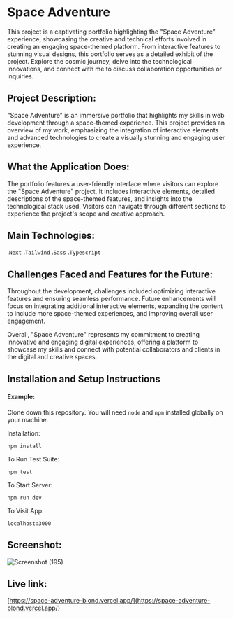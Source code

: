 # Space Adventure

This project is a captivating portfolio highlighting the "Space Adventure" experience, showcasing the creative and technical efforts involved in creating an engaging space-themed platform. From interactive features to stunning visual designs, this portfolio serves as a detailed exhibit of the project. Explore the cosmic journey, delve into the technological innovations, and connect with me to discuss collaboration opportunities or inquiries.

## Project Description:

"Space Adventure" is an immersive portfolio that highlights my skills in web development through a space-themed experience. This project provides an overview of my work, emphasizing the integration of interactive elements and advanced technologies to create a visually stunning and engaging user experience.

## What the Application Does:

The portfolio features a user-friendly interface where visitors can explore the "Space Adventure" project. It includes interactive elements, detailed descriptions of the space-themed features, and insights into the technological stack used. Visitors can navigate through different sections to experience the project's scope and creative approach.

## Main Technologies:

.`Next`
.`Tailwind`
.`Sass`
.`Typescript`

## Challenges Faced and Features for the Future:

Throughout the development, challenges included optimizing interactive features and ensuring seamless performance. Future enhancements will focus on integrating additional interactive elements, expanding the content to include more space-themed experiences, and improving overall user engagement.

Overall, "Space Adventure" represents my commitment to creating innovative and engaging digital experiences, offering a platform to showcase my skills and connect with potential collaborators and clients in the digital and creative spaces.

## Installation and Setup Instructions

#### Example:  

Clone down this repository. You will need `node` and `npm` installed globally on your machine.  

Installation:

`npm install`  

To Run Test Suite:  

`npm test`  

To Start Server:

`npm run dev`  

To Visit App:

`localhost:3000`  

## Screenshot:

![Screenshot (195)](https://github.com/user-attachments/assets/c52c439f-8567-46c9-95e0-6bd9e25af37a)

## Live link:

[https://space-adventure-blond.vercel.app/](https://space-adventure-blond.vercel.app/)

